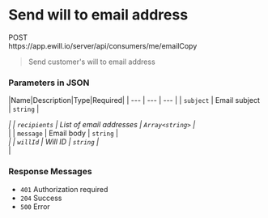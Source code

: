 # Send will to email address

<div class="method method-post">POST</div> <span class="url">https://app.ewill.io/server/api/consumers/me/emailCopy</span>

> Send customer's will to email address

### Parameters in JSON

|Name|Description|Type|Required|
| --- | --- | --- |
| `subject` | Email subject | `string` | <div class="required">*</div> |
| `recipients` | List of email addresses | `Array<string>` | <div class="required">*</div> |
| `message` | Email body | `string` | <div class="required">*</div> |
| `willId` | Will ID | `string` | <div class="required">*</div> |

### Response Messages

* `401` Authorization required
* `204` Success
* `500` Error

